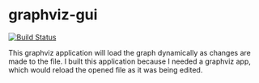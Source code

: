 # graphviz-gui

[![Build Status](https://travis-ci.com/drewsonne/graphviz-gui.svg?branch=master)](https://travis-ci.com/drewsonne/graphviz-gui)

This graphviz application will load the graph dynamically as changes are made to the file.
I built this application because I needed a graphviz app,
which would reload the opened file as it was being edited.